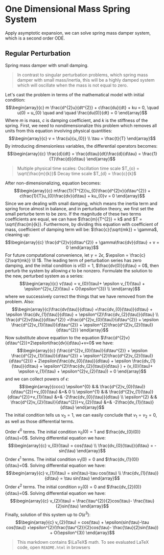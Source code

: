 # One Dimensional Mass Spring System

Apply asymptotic expansion, we can solve spring mass damper system, which is a second order ODE. 

## Regular Perturbation 

Spring mass damper with small damping. 

> In contrast to singular perturbation problems, which spring mass damper with small mass/inertia, this will be a highly damped system which will oscillate when the mass is not equal to zero. 

Let's cast the problem in terms of the mathematical model with initial condition:
$$\begin{array}{c}
m \frac{d^{2}u}{dt^{2}} + c\frac{du}{dt} + ku = 0, \quad u(0) = u_{0} \quad and \quad \frac{du(0)}{dt} = 0
\end{array}$$
Where $m$ is mass, $c$ is damping coefficient, and $k$ is the stiffness of the spring. 
First, we need to nondimensionalize this problem which removes all units from this equation involving physical quantities:
$$\begin{array}{c}
v = \frac{u}{u_{0}}  \\ \tau = \frac{t}{T}
\end{array}$$
By introducing dimensionless variables, the differential operators becomes:
$$\begin{array}{c}
\frac{d}{dt} = \frac{d\tau}{dt}\frac{d}{d\tau} = \frac{1}{T}\frac{d}{d\tau}
\end{array}$$
> Multiple physical time scales: 
> Oscillation time scale $T_{o} = \sqrt{\frac{m}{k}}$
> Decay time scale $T_{d} = \frac{c}{k}$

After non-dimensionalizing, equation becomes:
$$\begin{array}{c}
m\frac{1}{T^{2}}u_{0}\frac{d^{2}v}{d\tau^{2}} + c\frac{1}{T}u_{0}\frac{dv}{d\tau} + ku_{0}v = 0
\end{array}$$
Since we are dealing with small damping, which means the inertia term and spring force almost in balance, and in perturbation theory, we first set the small perturbe term to be zero. If the magnitude of these two terms coefficients are equal, we can have $\frac{m}{T^{2}} = k$ and $T = \sqrt{\frac{m}{k}}. 
Furthermore, by dividing this equation with coefficient of mass, coefficient of damping term will be: $\frac{c}{\sqrt{mk}} = \gamma$, cleaning up: 
$$\begin{array}{c}
\frac{d^{2}v}{d\tau^{2}} + \gamma\frac{dv}{d\tau} + v = 0
\end{array}$$
For future computational convenience, let $\gamma = 2\epsilon$, $\epsilon = \frac{c}{2\sqrt{mk}} \ll 1$. 
The leading term of perturbation series has zero damping, and the initial condition is $v(0) = 1$, $\frac{dv(0)}{d\tau} = 0$, then perturb the system by allowing $\epsilon$ to be nonzero. Formulate the solution to the new, perturbed system as a series:  
$$\begin{array}{c} v(\tau) = v_{0}(\tau)+ \epsilon v_{1}(\tau) + \epsilon^{2}v_{2}(\tau) + O(\epsilon^{3}) \\
\end{array}$$
where we successively correct the things that we have removed from the problem. Also:
$$\begin{array}{c}\frac{dv(\tau)}{d\tau} =\frac{dv_{0}(\tau)}{d\tau} + \epsilon \frac{dv_{1}(\tau)}{d\tau} + \epsilon^{2}\frac{dv_{2}(\tau)}{d\tau} \\
\frac{d^{2}v(\tau)}{d\tau^{2}} =\frac{d^{2}v_{0}(\tau)}{d\tau^{2}} + \epsilon \frac{d^{2}v_{1}(\tau)}{d\tau^{2}} + \epsilon^{2}\frac{d^{2}v_{2}(\tau)}{d\tau^{2}} \end{array}$$
Now substitute above equation to the equation $\frac{d^{2}v}{d\tau^{2}}+2\epsilon\frac{dv}{d\tau}+v=0$ we have:
$$\begin{array}{c}
(\frac{d^{2}v_{0}(\tau)}{d\tau^{2}} + \epsilon \frac{d^{2}v_{1}(\tau)}{d\tau^{2}} + \epsilon^{2}\frac{d^{2}v_{2}(\tau)}{d\tau^{2}}) + 2\epsilon(\frac{dv_{0}(\tau)}{d\tau} + \epsilon \frac{dv_{1}(\tau)}{d\tau} + \epsilon^{2}\frac{dv_{2}(\tau)}{d\tau} ) + (v_{0}(\tau)+ \epsilon v_{1}(\tau) + \epsilon^{2}v_{2}(\tau)) = 0 \end{array}$$
and we can collect powers of $\epsilon$:
$$\begin{array}{cccc}
\epsilon^{0} &:& \frac{d^{2}v_{0}(\tau)}{d\tau^{2}}+v_{0}(\tau)  &=& 0 \\
\epsilon^{1} &:& \frac{d^{2}v_{1}(\tau)}{d\tau^{2}}+v_{1}(\tau) &=& -2\frac{dv_{0}(\tau)}{d\tau} \\ 
\epsilon^{2} &:& \frac{d^{2}v_{2}(\tau)}{d\tau^{2}}+v_{2}(\tau) &=& -2\frac{dv_{1}(\tau)}{d\tau} 
\end{array}$$
The initial condition tells us $v_{0} = 1$, we can easily conclude that $v_{1} = v_{2} = 0$, as well as those differential terms. 

Order $\epsilon^{0}$ terms.
The initial condition $v_{0}(0) = 1$ and $\frac{dv_{0}(0)}{d\tau}=0$. Solving differential equation we have: 
$$\begin{array}{c}
v_{0}(\tau) = cos(\tau) \\
\frac{dv_{0}(\tau)}{d\tau} = -sin(\tau) 
\end{array}$$
Order $\epsilon^{1}$ terms.
The initial condition $v_{1}(0) = 0$ and $\frac{dv_{1}(0)}{d\tau}=0$. Solving differential equation we have: 
$$\begin{array}{c}
v_{1}(\tau) = sin(\tau)-\tau cos(\tau) \\
\frac{dv_{1}(\tau)}{d\tau} = \tau sin(\tau) 
\end{array}$$
Order $\epsilon^{2}$ terms.
The initial condition $v_{2}(0) = 0$ and $\frac{dv_{2}(0)}{d\tau}=0$. Solving differential equation we have: 
$$\begin{array}{c}
v_{2}(\tau) = \frac{\tau^{2}}{2}cos(\tau)- \frac{\tau}{2}sin(\tau)
\end{array}$$
Finally, solution of this system up to $O(\epsilon^{3})$:
$$\begin{array}{c}
v_{2}(\tau) = cos(\tau) + \epsilon(sin(\tau)-\tau cos(\tau)) +\epsilon^{2}(\frac{\tau^{2}}{2}cos(\tau)- \frac{\tau}{2}sin(\tau)) + O(\epsilon^{3})
\end{array}$$

> This markdown contains $\LaTeX$ math. To see evaluated LaTeX code, open `README.html` in browsers 

